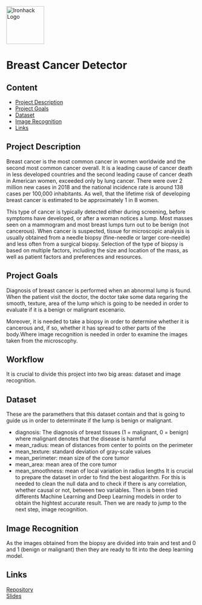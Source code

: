 <img src="https://bit.ly/2VnXWr2" alt="Ironhack Logo" width="100"/>

# Breast Cancer Detector

## Content
- [Project Description](#project-description)
- [Project Goals](#project-goals)
- [Dataset](#dataset)
- [Image Recognition](#Image-Recognition)
- [Links](#links)

<a name="project-description"></a>

## Project Description
Breast cancer is the most common cancer in women worldwide and the second most common cancer overall. It is a leading cause of cancer death in less developed countries and the second leading cause of cancer death in American women, exceeded only by lung cancer. There were over 2 million new cases in 2018 and the national incidence rate is around 138 cases per 100,000 inhabitants. As well, that the lifetime risk of developing breast cancer is estimated to be approximately 1 in 8 women. 

This type of cancer is typically detected either during screening, before symptoms have developed, or after a woman notices a lump. Most masses seen on a mammogram and most breast lumps turn out to be benign (not cancerous). When cancer is suspected, tissue for microscopic analysis is usually obtained from a needle biopsy (fine-needle or larger core-needle) and less often from a surgical biopsy. Selection of the type of biopsy is based on multiple factors, including the size and location of the mass, as well as patient factors and preferences and resources.

<a name="project-goals"></a>

## Project Goals
Diagnosis of breast cancer is performed when an abnormal lump is found. When the patient visit the doctor, the doctor take some data regaring the smooth, texture, area of the lump which is going to be needed in order to evaluate if it is a benign or malignant escenario. 


Moreover, it is needed to take a biopsy in order to determine whether it is cancerous and, if so, whether it has spread to other parts of the body.Where image recognition is needed in order to examine the images taken from the microscophy. 

<a name="requirements"></a>

## Workflow
It is crucial to divide this project into two big areas: dataset and image recognition. 

<a name="requirements"></a>

## Dataset 

These are the paramethers that this dataset contain and that is going to guide us in order to determinate if the lump is benign or malignant.
- diagnosis: The diagnosis of breast tissues (1 = malignant, 0 = benign) where malignant denotes that the disease is harmful
- mean_radius: mean of distances from center to points on the perimeter
- mean_texture: standard deviation of gray-scale values
- mean_perimeter: mean size of the core tumor
- mean_area: mean area of the core tumor
- mean_smoothness: mean of local variation in radius lengths
It is crucial to prepare the dataset in order to find the best alogarithm. For this is needed to clean the null data and to check if there is any correlation, whether causal or not, between two variables. Then is been tried differents Machine Learning and Deep Learning models in order to obtain the hightest accurate result. Then we are ready to jump to the next step, image recognition.

<a name="deliverables"></a>

## Image Recognition
As the images obtained from the biopsy are divided into train and test and 0 and 1 (benign or malignant) then they are ready to fit into the deep learning model.


<a name="schedule"></a>


## Links

[Repository](https://github.com/MariaGonzalezGonzalez/Project-Week-8-Final-Project)  
[Slides]( https://drive.google.com/file/d/13a8SHLclN5_5hQ376DIAHQ1K_sYFNXiV/view?usp=sharing)  

<a name="tips-&-tricks"></a>

